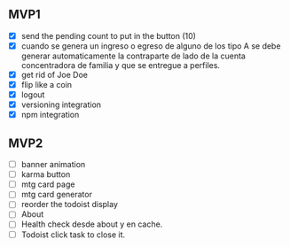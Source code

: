 ## MVP1

- [x]  send the pending count to put in the button (10)
- [x]  cuando se genera un ingreso o egreso de alguno de los tipo A se debe generar automaticamente la contraparte de lado de la cuenta concentradora de familia y que se entregue a perfiles.
- [x]  get rid of Joe Doe
- [x]  flip like a coin
- [x]  logout
- [x]  versioning integration
- [x]  npm integration

## MVP2

- [ ]  banner animation
- [ ]  karma button
- [ ]  mtg card page
- [ ]  mtg card generator
- [ ]  reorder the todoist display
- [ ]  About
- [ ]  Health check desde about y en cache.
- [ ]  Todoist click task to close it.